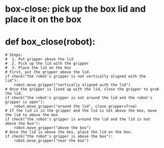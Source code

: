 

# box-close: pick up the box lid and place it on the box
# def box_close(robot):
    # Steps:
    #  1. Put gripper above the lid
    #  2. Pick up the lid with the gripper
    #  3. Place the lid on the box 
    # First, put the gripper above the lid. 
    if check("the robot's gripper is not vertically aligned with the lid"):
        robot.move_gripper("vertically aligned with the lid")
    # Once the gripper is lined up with the lid, close the gripper to grab the lid. 
    if check("the robot's gripper is not around the lid and the robot's gripper is open"):
        robot.move_gripper("around the lid", close_gripper=True)
    # If the lid is in the gripper and the lid is not above the box, move the lid to above the box
    if check("the robot's gripper is around the lid and the lid is not above the box"):
        robot.move_gripper("above the box")
    # Once the lid is above the box, place the lid on the box.  
    if check("the robot's gripper is above the box"):
        robot.move_gripper("near the box")